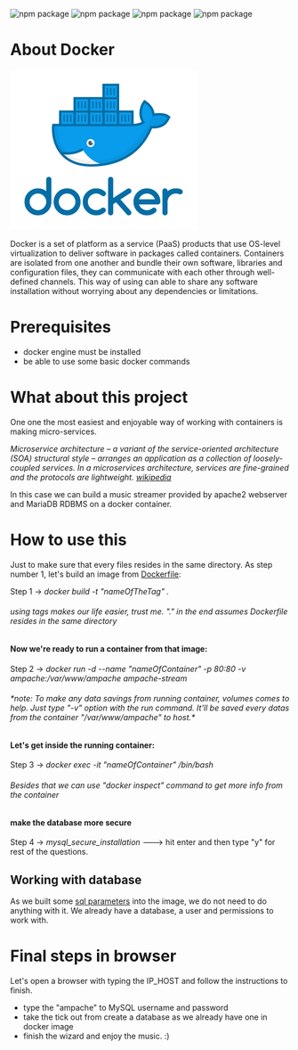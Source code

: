 ![npm package](https://img.shields.io/badge/docker-19.03.8-blue.svg)
![npm package](https://img.shields.io/badge/ampache-4.1.1-yellow.svg)
![npm package](https://img.shields.io/badge/apache-2.4.38-purple.svg)
![npm package](https://img.shields.io/badge/mariadb-10.3.29-yellow.svg)

<h1>About Docker</h1>

![Image of docker](https://github.com/SandorJokai/docker/blob/master/ampache-streamer/docker.png)

Docker is a set of platform as a service (PaaS) products that use OS-level virtualization to deliver software in packages called containers. Containers are isolated from one another and bundle their own software, libraries and configuration files, they can communicate with each other through well-defined channels.
This way of using can able to share any software installation without worrying about any dependencies or limitations.

<h1>Prerequisites</h1>

- docker engine must be installed
- be able to use some basic docker commands

<h1>What about this project</h1>

One one the most easiest and enjoyable way of working with containers is making micro-services.

*Microservice architecture – a variant of the service-oriented architecture (SOA) structural style – arranges an application as a collection of loosely-coupled services. In a microservices architecture, services are fine-grained and the protocols are lightweight. [wikipedia](https://en.wikipedia.org/wiki/Microservices)*

In this case we can build a music streamer provided by apache2 webserver and MariaDB RDBMS on a docker container.
      
<h1>How to use this</h1>
Just to make sure that every files resides in the same directory.
As step number 1, let's build an image from <a href="https://github.com/SandorJokai/docker/blob/master/ampache-streamer/Dockerfile" target="_blank">Dockerfile</a>:
      
Step 1 -> *docker build -t "nameOfTheTag" .* <h6>using tags makes our life easier, trust me. "." in the end assumes Dockerfile resides in the same directory</h6>

<h4>Now we're ready to run a container from that image:</h4>

Step 2 -> *docker run -d --name "nameOfContainer" -p 80:80 -v ampache:/var/www/ampache ampache-stream*


<h6>*note: To make any data savings from running container, volumes comes to help. Just type "-v" option with the run command. It'll be saved every datas from the
container "/var/www/ampache" to host.*</h6>

<h4>Let's get inside the running container:</h4>

Step 3 -> *docker exec -it "nameOfContainer" /bin/bash* <h6>Besides that we can use "docker inspect" command to get more info from the container</h6>


<h4>make the database more secure</h4>

Step 4 -> *mysql_secure_installation* ---> hit enter and then type "y" for rest of the questions.

<h2>Working with database</h2>

As we built some <a href="https://github.com/SandorJokai/docker/blob/master/ampache-streamer/credentials.txt" target="_blank">sql parameters</a> into the image, we do not need to do anything with it. We already have a database, a user and permissions to work with.

<h1>Final steps in browser</h1>

Let's open a browser with typing the IP_HOST and follow the instructions to finish.

- type the "ampache" to MySQL username and password
- take the tick out from create a database as we already have one in docker image
- finish the wizard and enjoy the music. :)

